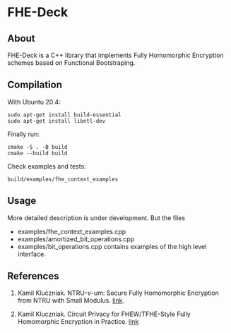 FHE-Deck
=======

About
-----------

FHE-Deck is a C++ library that implements Fully Homomorphic Encryption schemes based on Functional Bootstraping.


Compilation
-----------

With Ubuntu 20.4:

```
sudo apt-get install build-essential
sudo apt-get install libntl-dev 
```
 
Finally run:
```
cmake -S . -B build
cmake --build build
```

Check examples and tests:
```
build/examples/fhe_context_examples 
```


Usage
-----------

More detailed description is under development.
But the files 
- examples/fhe_context_examples.cpp
- examples/amortized_bit_operations.cpp 
- examples/bit_operations.cpp 
contains examples of the high level interface.


References
-----------

1. Kamil Kluczniak. NTRU-$\nu$-um: Secure Fully Homomorphic Encryption from NTRU with Small Modulus. [link](https://eprint.iacr.org/2022/089).

2. Kamil Kluczniak. Circuit Privacy for FHEW/TFHE-Style Fully Homomorphic Encryption in Practice. [link](https://eprint.iacr.org/2022/1459)


